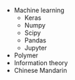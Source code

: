 * Machine learning
	* Keras
	* Numpy
	* Scipy
	* Pandas
	* Jupyter
* Polymer
* Information theory
* Chinese Mandarin
